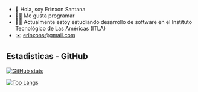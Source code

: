 - 👋 Hola, soy Erinxon Santana
- 👨‍💻 Me gusta programar
- 👨‍🎓 Actualmente estoy estudiando desarrollo de software en el Instituto Tecnológico de Las Américas (ITLA)
- ✉️ erinxons@gmail.com

<!---
Erinxon/Erinxon is a ✨ special ✨ repository because its `README.md` (this file) appears on your GitHub profile.
You can click the Preview link to take a look at your changes.
--->

## Estadisticas - GitHub
[![GitHub stats](https://github-readme-stats.vercel.app/api?username=Erinxon)](https://github.com/anuraghazra/github-readme-stats)

[![Top Langs](https://github-readme-stats.vercel.app/api/top-langs/?username=Erinxon)](https://github.com/anuraghazra/github-readme-stats)
